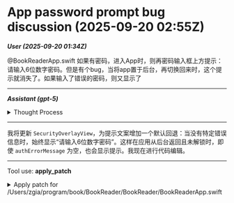 <!-- Generated by SpecStory -->

<!-- cursor Session cbe2f723-8ba2-4b33-abb4-af31c6f9d2ec (2025-09-20 02:55Z) -->

# App password prompt bug discussion (2025-09-20 02:55Z)

_**User (2025-09-20 01:34Z)**_

@BookReaderApp.swift 如果有密码，进入App时，则再密码输入框上方提示：请输入6位数字密码。但是有个bug，当将app置于后台，再切换回来时，这个提示就消失了。如果输入了错误的密码，则又显示了

---

_**Assistant (gpt-5)**_

<think><details><summary>Thought Process</summary>**Investigating authentication issues**

I’m considering whether the authenticate function isn't being called correctly, possibly due to isAuthenticating being true. I think that at the time of activation, isAuthenticating might actually be stale. It seems like isAuthenticating only gets set when authenticate is called. Before the app goes into the background, isAuthenticating is likely false. When it checks conditions like PasscodeManager.shared.isPasscodeSet and !isUnlocked, it calls self.authenticate() and sets a message. However, the user claims the prompt disappears when they switch back. Maybe there's a timing issue here regarding the overlay display.
**Examining overlay behavior**

I'm exploring the transition back to active when scenePhase becomes active but isUnlocked is still false. During this, the overlay remains visible. I'm wondering if the message might be hidden when isUnlocked toggles. The user reported that the prompt disappears, which could indicate that the message variable is being set to nil somewhere. It might happen in SecurityOverlayView's onChange when isUnlocked changes, but they don't actually modify message there. However, it seems the parent onChange for scenePhase calls dismissAllModals(), which could notify other watchers.
**Considering message visibility**

I'm thinking that perhaps the view is reconstructing with the message defaulting to nil, and since authenticate hasn't run yet, the overlay shows up while the message remains nil. The user mentioned that "the prompt disappears" when switching back, but if they enter a wrong passcode, onVerify sets authErrorMessage, making the message no longer nil. It seems we should ensure the message is always displayed when the overlay is visible, not just relying on authenticate. We might consider setting a default message when the overlay shows and message is nil.
**Implementing fallback messages**

I’m considering how we can improve the display of messages in the `.onChange(of: scenePhase)`, particularly when it switches to background. We could set `authErrorMessage` to a localized string and also manage the message in `.onChange(of: isUnlocked)`. A better approach might be to drive the message from isUnlocked, showing a default message when locked and no specific message is set. 

In the SecurityOverlayView, I'm thinking of replacing the current message display with a fallback for when the message is empty, to ensure users always see a prompt for entering the passcode.
**Refining message handling**

I'm considering an alternative approach where we set the default authErrorMessage in the `.onChange` for scenePhase to background or active. However, it feels easier to handle this within the overlay. My plan is to compute `let displayMessage = (message?.isEmpty == false) ? message! : String(localized: "security.input_6_digital_passcode")` and display that as `Text(displayMessage)`. 

This way, it’ll always show the message unless a successful unlock occurs. We’re also remembering that the error message should override when necessary without relying on inline comments. Next steps involve refactoring the SecurityOverlayView and ensuring to follow the workspace rules for Git commit messages as needed. I'll implement the changes while maintaining code style and indentation and prepare the patch.</details></think>

---

我将更新 `SecurityOverlayView`，为提示文案增加一个默认回退：当没有特定错误信息时，始终显示“请输入6位数字密码”。这样在应用从后台返回且未解锁时，即使 `authErrorMessage` 为空，也会显示提示。我现在进行代码编辑。

---

Tool use: **apply_patch**

<details>
        <summary>Apply patch for /Users/zgia/program/book/BookReader/BookReader/BookReaderApp.swift</summary>
      

```diff
*** Begin Patch
*** Update File: /Users/zgia/program/book/BookReader/BookReader/BookReaderApp.swift
@@
 private struct SecurityOverlayView: View {
     var showBlur: Bool
     var isUnlocked: Bool
     var message: String?
     var onVerify: (String) -> Void
 
     @State private var input: String = ""
     @FocusState private var isFieldFocused: Bool
+
+    private var displayMessage: String {
+        if let message, !message.isEmpty {
+            return message
+        }
+        return String(localized: "security.input_6_digital_passcode")
+    }
@@
                     Text(String(localized: "security.auth_to_unlock"))
                         .foregroundColor(.black)
                         .font(.headline)
-                    if let message = message, !message.isEmpty {
-                        Text(message)
-                            .foregroundColor(.black.opacity(0.6))
-                            .font(.subheadline)
-                            .multilineTextAlignment(.center)
-                            .padding(.horizontal)
-                    }
+                    Text(displayMessage)
+                        .foregroundColor(.black.opacity(0.6))
+                        .font(.subheadline)
+                        .multilineTextAlignment(.center)
+                        .padding(.horizontal)
                     VStack(spacing: 10) {
                         SecureField(
                             String(
                                 localized: "security.input_6_digital_passcode"
                             ),
*** End Patch
```

---



---

